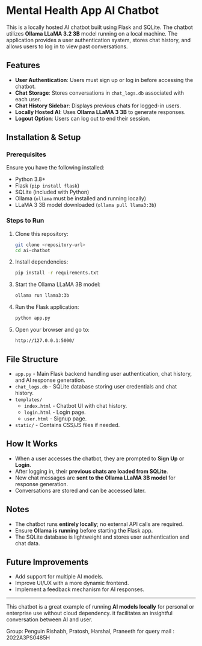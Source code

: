 # Mental Health App AI Chatbot

This is a locally hosted AI chatbot built using Flask and SQLite. The chatbot utilizes **Ollama LLaMA 3.2 3B** model running on a local machine. The application provides a user authentication system, stores chat history, and allows users to log in to view past conversations.

## Features
- **User Authentication**: Users must sign up or log in before accessing the chatbot.
- **Chat Storage**: Stores conversations in `chat_logs.db` associated with each user.
- **Chat History Sidebar**: Displays previous chats for logged-in users.
- **Locally Hosted AI**: Uses **Ollama LLaMA 3 3B** to generate responses.
- **Logout Option**: Users can log out to end their session.

## Installation & Setup

### Prerequisites
Ensure you have the following installed:
- Python 3.8+
- Flask (`pip install flask`)
- SQLite (included with Python)
- Ollama (`ollama` must be installed and running locally)
- LLaMA 3 3B model downloaded (`ollama pull llama3:3b`)

### Steps to Run
1. Clone this repository:
   ```bash
   git clone <repository-url>
   cd ai-chatbot
   ```
2. Install dependencies:
   ```bash
   pip install -r requirements.txt
   ```
3. Start the Ollama LLaMA 3B model:
   ```bash
   ollama run llama3:3b
   ```
4. Run the Flask application:
   ```bash
   python app.py
   ```
5. Open your browser and go to:
   ```
   http://127.0.0.1:5000/
   ```

## File Structure
- `app.py` - Main Flask backend handling user authentication, chat history, and AI response generation.
- `chat_logs.db` - SQLite database storing user credentials and chat history.
- `templates/`
  - `index.html` - Chatbot UI with chat history.
  - `login.html` - Login page.
  - `user.html` - Signup page.
- `static/` - Contains CSS/JS files if needed.

## How It Works
- When a user accesses the chatbot, they are prompted to **Sign Up** or **Login**.
- After logging in, their **previous chats are loaded from SQLite**.
- New chat messages are **sent to the Ollama LLaMA 3B model** for response generation.
- Conversations are stored and can be accessed later.

## Notes
- The chatbot runs **entirely locally**; no external API calls are required.
- Ensure **Ollama is running** before starting the Flask app.
- The SQLite database is lightweight and stores user authentication and chat data.

## Future Improvements
- Add support for multiple AI models.
- Improve UI/UX with a more dynamic frontend.
- Implement a feedback mechanism for AI responses.

---
This chatbot is a great example of running **AI models locally** for personal or enterprise use without cloud dependency.
it facilitates an insightful conversation between AI and user.


Group: Penguin
Rishabh, Pratosh, Harshal, Praneeth
for query mail : 2022A3PS0485H
